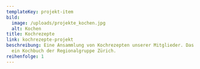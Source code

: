 ```yaml
---
templateKey: projekt-item
bild:
  image: /uploads/projekte_kochen.jpg
  alt: Kochen
title: Kochrezepte
link: kochrezepte-projekt
beschreibung: Eine Ansammlung von Kochrezepten unserer Mitglieder. Das Ziel ist
  ein Kochbuch der Regionalgruppe Zürich.
reihenfolge: 1
---
```

